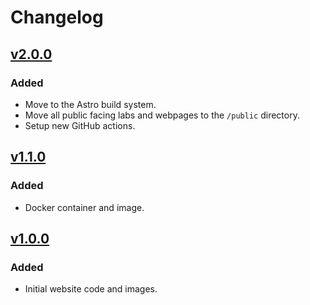 # Changelog

## [v2.0.0](https://github.com/willtheorangeguy/willtheorangeguy.github.io/releases/tag/v2.0.0)

### Added

- Move to the Astro build system.
- Move all public facing labs and webpages to the `/public` directory.
- Setup new GitHub actions.

## [v1.1.0](https://github.com/willtheorangeguy/willtheorangeguy.github.io/releases/tag/v1.1.0)

### Added

- Docker container and image.

## [v1.0.0](https://github.com/willtheorangeguy/willtheorangeguy.github.io/releases/tag/v1.0.0)

### Added

- Initial website code and images.
